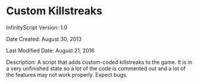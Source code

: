 # Custom Killstreaks

InfinityScript Version: 1.0

Date Created: August 30, 2013

Last Modified Date: August 21, 2016

Description:
A script that adds custom-coded killstreaks to the game. It is in a very unfinished state so a lot of the code is commented out and a lot of the features may not work properly. Expect bugs.
